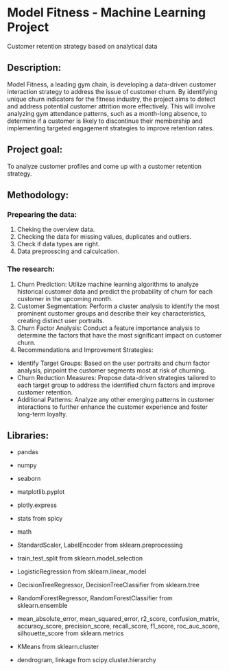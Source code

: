 # Model Fitness - Machine Learning Project
Customer retention strategy based on analytical data

## Description:
Model Fitness, a leading gym chain, is developing a data-driven customer interaction strategy to address the issue of customer churn. By identifying unique churn indicators for the fitness industry, the project aims to detect and address potential customer attrition more effectively. This will involve analyzing gym attendance patterns, such as a month-long absence, to determine if a customer is likely to discontinue their membership and implementing targeted engagement strategies to improve retention rates.

## Project goal:
To analyze customer profiles and come up with a customer retention strategy.

## Methodology:
### Prepearing the data:
1. Cheking the overview data.
2. Checking the data for missing values, duplicates and outliers.
3. Check if data types are right.
4. Data preprosscing and calculcation.

### The research:
1. Churn Prediction: Utilize machine learning algorithms to analyze historical customer data and predict the probability of churn for each customer in the upcoming month.
2. Customer Segmentation: Perform a cluster analysis to identify the most prominent customer groups and describe their key characteristics, creating distinct user portraits.
3. Churn Factor Analysis: Conduct a feature importance analysis to determine the factors that have the most significant impact on customer churn.
4. Recommendations and Improvement Strategies:
- Identify Target Groups: Based on the user portraits and churn factor analysis, pinpoint the customer segments most at risk of churning.
- Churn Reduction Measures: Propose data-driven strategies tailored to each target group to address the identified churn factors and improve customer retention.
- Additional Patterns: Analyze any other emerging patterns in customer interactions to further enhance the customer experience and foster long-term loyalty.

## Libraries:
- pandas
- numpy
- seaborn
- matplotlib.pyplot
- plotly.express
- stats from spicy
- math

- StandardScaler, LabelEncoder from sklearn.preprocessing
- train_test_split from sklearn.model_selection 
- LogisticRegression from sklearn.linear_model 
- DecisionTreeRegressor, DecisionTreeClassifier from sklearn.tree 
- RandomForestRegressor, RandomForestClassifier from sklearn.ensemble 
- mean_absolute_error, mean_squared_error, r2_score, confusion_matrix, accuracy_score, precision_score, recall_score, f1_score, roc_auc_score, silhouette_score from sklearn.metrics
- KMeans from sklearn.cluster 
- dendrogram, linkage from scipy.cluster.hierarchy
